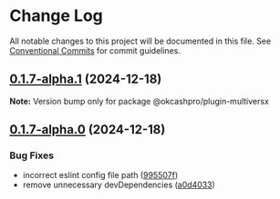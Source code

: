 # Change Log

All notable changes to this project will be documented in this file.
See [Conventional Commits](https://conventionalcommits.org) for commit guidelines.

## [0.1.7-alpha.1](https://github.com/okcashpro/okai/compare/v0.1.7-alpha.0...v0.1.7-alpha.1) (2024-12-18)

**Note:** Version bump only for package @okcashpro/plugin-multiversx





## [0.1.7-alpha.0](https://github.com/okcashpro/okai/compare/v0.1.5-alpha.10...v0.1.7-alpha.0) (2024-12-18)


### Bug Fixes

* incorrect eslint config file path ([995507f](https://github.com/okcashpro/okai/commit/995507f1bdfe908e930b3dee9843481f3ccfcb55))
* remove unnecessary devDependencies ([a0d4033](https://github.com/okcashpro/okai/commit/a0d40334cd91232220c630be1d7f8c2a5848347f))
